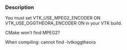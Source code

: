 ### Description

You must set
VTK_USE_MPEG2_ENCODER ON
VTK_USE_OGGTHEORA_ENCODER ON
in your VTK build.

CMake won't find MPEG2?

When compiling: cannot find -lvtkoggtheora
